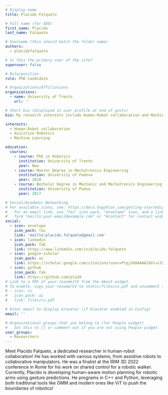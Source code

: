 ```yaml
---
# Display name
title: Placido Falqueto

# Full name (for SEO)
first_name: Placido
last_name: Falqueto

# Username (this should match the folder name)
authors:
  - placidofalqueto

# Is this the primary user of the site?
superuser: false

# Role/position
role: PhD Candidate 

# Organizations/Affiliations
organizations:
  - name: University of Trento
    url: ''

# Short bio (displayed in user profile at end of posts)
bio: My research interests include Human-Robot collaboration and Machine Learning.

interests:
  - Human-Robot collaboration
  - Assistive Robotics
  - Machine Learning

education:
  courses:
    - course: PhD in Robotics
      institution: University of Trento
      year: Now
    - course: Master Degree in Mechatronics Engineering
      institution: University of Padova
      year: 2020
    - course: Bechelor Degree in Mechanic and Mechatronics Engineering
      institution: University of Padua
      year: 2017

# Social/Academic Networking
# For available icons, see: https://docs.hugoblox.com/getting-started/page-builder/#icons
#   For an email link, use "fas" icon pack, "envelope" icon, and a link in the
#   form "mailto:your-email@example.com" or "#contact" for contact widget.
social:
  - icon: envelope
    icon_pack: fas
    link: 'mailto:placido.falqueto@gmail.com'
  - icon: linkedin
    icon_pack: fab
    link: https://www.linkedin.com/in/placido-falqueto
  - icon: google-scholar
    icon_pack: ai
    link: https://scholar.google.com/citations?user=PtqjdX0AAAAJ&hl=it&oi=ao
  - icon: github
    icon_pack: fab
    link: https://github.com/pla10
# Link to a PDF of your resume/CV from the About widget.
# To enable, copy your resume/CV to static/files/cv.pdf and uncomment the lines below.
# - icon: cv
#   icon_pack: ai
#   link: files/cv.pdf

# Enter email to display Gravatar (if Gravatar enabled in Config)
email: ''

# Organizational groups that you belong to (for People widget)
#   Set this to [] or comment out if you are not using People widget.
user_groups:
  - Researchers
---
```


Meet Placido Falqueto, a dedicated researcher in human-robot collaboration! He has worked with various systems, from assistive robots to collaborative manipulators. He was a finalist at the IRIM 3D 2022 conference in Rome for his work on shared control for a robotic walker. Currently, Placido is developing human-aware motion planning for robotic arms using gesture predictions. He programs in C++ and Python, leveraging both traditional tools like GMM and modern ones like ViT to push the boundaries of robotics!